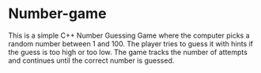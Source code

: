 # Number-game
This is a simple C++ Number Guessing Game where the computer picks a random number between 1 and 100. The player tries to guess it with hints if the guess is too high or too low. The game tracks the number of attempts and continues until the correct number is guessed.
